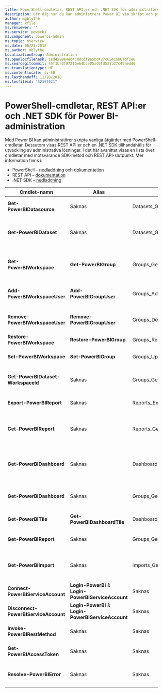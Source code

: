```yaml
---
title: PowerShell-cmdletar, REST API:er och .NET SDK för administratörer
description: Lär dig hur du kan administrera Power BI via skript och programmerings-API:er.
author: mgblythe
manager: kfile
ms.reviewer: ''
ms.service: powerbi
ms.component: powerbi-admin
ms.topic: overview
ms.date: 06/25/2018
ms.author: mblythe
LocalizationGroup: Administration
ms.openlocfilehash: 1ed4298e4ed4cddcdf965bd427c654cab6adf1e6
ms.sourcegitcommit: 46f1ba3f972f6e64bce05ad0fd527b27c49aedd6
ms.translationtype: HT
ms.contentlocale: sv-SE
ms.lasthandoff: 11/20/2018
ms.locfileid: "52157021"
---
```

# <a name="powershell-cmdlets-rest-apis-and-net-sdk-for-power-bi-administration"></a>PowerShell-cmdletar, REST API:er och .NET SDK för Power BI-administration
Med Power BI kan administratörer skripta vanliga åtgärder med PowerShell-cmdletar. Dessutom visas REST API:er och en .NET SDK tillhandahålls för utveckling av administrativa lösningar. I det här avsnittet visas en lista över cmdletar med motsvarande SDK-metod och REST API-slutpunkt. Mer information finns i:

- PowerShell – [nedladdning](https://www.powershellgallery.com/packages/MicrosoftPowerBIMgmt/) och [dokumentation](https://docs.microsoft.com/powershell/power-bi/overview?view=powerbi-ps)
- REST API – [dokumentation](https://docs.microsoft.com/rest/api/power-bi/admin)
- .NET SDK – [nedladdning](https://www.nuget.org/packages/Microsoft.PowerBI.Api/)

| **Cmdlet-namn** | **Alias** | **SDK-metod** | **REST API-slutpunkt** | **Beskrivning** |
| --- | --- | --- | --- | --- |
| **Get-PowerBIDatasource** | Saknas | Datasets\_GetDataSourcesAsAdmin | /v1.0/myorg/admin/datasets/{datasetkey}/datasources | Hämtar datakällor för den angivna datauppsättningen. |
| **Get-PowerBIDataset** | Saknas | Datasets\_GetDatasetsAsAdmin | /v1.0/myorg/admin/datasets | Hämtar en fullständig lista över datauppsättningar i en Power BI-klientorganisation. |
| **Get-PowerBIWorkspace** | **Get-PowerBIGroup** | Groups\_GetGroupsAsAdmin | /v1.0/myorg/admin/groups | Hämtar en fullständig lista över arbetsytor i Power BI-klientorganisationen. |
| **Add-PowerBIWorkspaceUser** | **Add-PowerBIGroupUser** |Groups\_AddUserAsAdmin | /v1.0/myorg/admin/groups/{groupId}/users | Lägger till en användare som medlem till en viss arbetsyta. |
| **Remove-PowerBIWorkspaceUser** | **Remove-PowerBIGroupUser** | Groups\_DeleteUserAsAdmin | /v1.0/myorg/admin/groups/{groupId}/users/{user} | Tar bort en användare från medlemslistan för en viss arbetsyta. |
| **Restore-PowerBIWorkspace** |**Restore-PowerBIGroup** | Groups\_RestoreDeletedGroupAsAdmin | /v1.0/myorg/admin/groups/{groupId}/restore | Återställer en borttagen arbetsyta. |
| **Set-PowerBIWorkspace** |**Set-PowerBIGroup** | Groups\_UpdateGroupAsAdmin | /v1.0/myorg/admin/groups/{groupId} | Uppdaterar egenskaperna för en angiven arbetsyta. |
| **Get-PowerBIDataset-WorkspaceId** | Saknas | Groups\_GetDatasetsAsAdmin | /v1.0/myorg/admin/groups/{group\_id}/datasets | Hämtar datauppsättningar inom en angiven arbetsyta. |
| **Export-PowerBIReport** | Saknas | Reports\_ExportReportAsAdmin | Saknas | Exporterar en angiven rapport till en lokal fil. |
| **Get-PowerBIReport** | Saknas | Reports\_GetReportsAsAdmin | /v1.0/myorg/admin/reports | Hämtar en fullständig lista över rapporter i Power BI-klientorganisationen. |
| **Get-PowerBIDashboard** | Saknas | Dashboards\_GetDashboardsAsAdmin | /v1.0/myorg/admin/dashboards | Hämtar den fullständiga listan över instrumentpaneler i en Power BI-klientorganisation. |
| **Get-PowerBIDashboard** | Saknas | Groups\_GetDashboardsAsAdmin | /v1.0/myorg/admin/groups/{group\_id}/dashboards | Hämtar instrumentpanelerna inom en angiven arbetsyta. |
| **Get-PowerBITile** | **Get-PowerBIDashboardTile** | Dashboards\_GetTilesAsAdmin | /v1.0/myorg/admin/dashboards/{dashboard\_id}/tiles | Hämtar panelerna för en angiven instrumentpanel. |
| **Get-PowerBIReport** | Saknas | Groups\_GetReportsAsAdmin | /v1.0/myorg/admin/groups/{group\_id}/reports | Hämtar rapporterna inom en angiven arbetsyta. |
| **Get-PowerBIImport** | Saknas | Imports\_GetImportsAsAdmin | /v1.0/myorg/admin/imports | Hämtar den fullständiga listan över importer i Power BI-klientorganisationen. |
| **Connect-PowerBIServiceAccount** | **Login-PowerBI** &  **Login-PowerBIServiceAccount** | Saknas | Saknas | Logga in på Power BI och starta en session. |
| **Disconnect-PowerBIServiceAccount** | **Login-PowerBI** & **Login-PowerBIServiceAccount** | Saknas | Saknas | Logga ut från Power BI och stänga den aktuella sessionen. |
| **Invoke-PowerBIRestMethod**| Saknas | Saknas | Saknas | Skicka godtyckliga REST API-anrop till Power BI. |
| **Get-PowerBIAccessToken**| Saknas | Saknas | Saknas | Hämta åtkomsttoken för Power BI i en session. |
| **Resolve-PowerBIError**| Saknas | Saknas | Saknas | Få detaljerad felinformation om misslyckade cmdlet-anrop. |